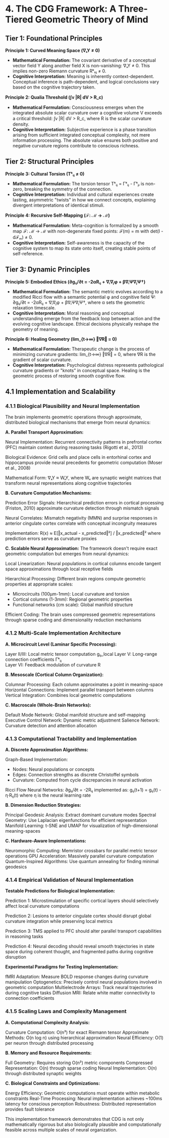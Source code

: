 # 4. The CDG Framework: A Three-Tiered Geometric Theory of Mind

## Tier 1: Foundational Principles

**Principle 1: Curved Meaning Space (∇ₓY ≠ 0)**
- **Mathematical Formulation:** The covariant derivative of a conceptual vector field Y along another field X is non-vanishing: ∇ₓY ≠ 0. This implies non-zero Riemann curvature Rᵏₗᵢⱼ ≠ 0.
- **Cognitive Interpretation:** Meaning is inherently context-dependent. Conceptual inference is path-dependent, and logical conclusions vary based on the cognitive trajectory taken.

**Principle 2: Qualia Threshold (∫ᴠ |R| dV > R_c)**
- **Mathematical Formulation:** Consciousness emerges when the integrated absolute scalar curvature over a cognitive volume V exceeds a critical threshold: ∫ᴠ |R| dV > R_c, where R is the scalar curvature density.
- **Cognitive Interpretation:** Subjective experience is a phase transition arising from sufficient integrated conceptual complexity, not mere information processing. The absolute value ensures both positive and negative curvature regions contribute to conscious richness.

## Tier 2: Structural Principles

**Principle 3: Cultural Torsion (Tᵏᵢⱼ ≠ 0)**
- **Mathematical Formulation:** The torsion tensor Tᵏᵢⱼ = Γᵏᵢⱼ - Γᵏⱼᵢ is non-zero, breaking the symmetry of the connection.
- **Cognitive Interpretation:** Individual and cultural experiences create lasting, asymmetric "twists" in how we connect concepts, explaining divergent interpretations of identical stimuli.

**Principle 4: Recursive Self-Mapping (ℱ: ℳ → ℳ)**
- **Mathematical Formulation:** Meta-cognition is formalized by a smooth map ℱ: ℳ → ℳ with non-degenerate fixed points: ℱ(m) = m with det(I - dℱₘ) ≠ 0.
- **Cognitive Interpretation:** Self-awareness is the capacity of the cognitive system to map its state onto itself, creating stable points of self-reference.

## Tier 3: Dynamic Principles

**Principle 5: Embodied Ethics (∂gᵢⱼ/∂t = -2αRᵢⱼ + ∇ᵢ∇ⱼφ + β∇ᵢΨ∇ⱼΨ†)**
- **Mathematical Formulation:** The semantic metric evolves according to a modified Ricci flow with a semantic potential φ and cognitive field Ψ: ∂gᵢⱼ/∂t = -2αRᵢⱼ + ∇ᵢ∇ⱼφ + β∇ᵢΨ∇ⱼΨ†, where α sets the geometric relaxation timescale.
- **Cognitive Interpretation:** Moral reasoning and conceptual understanding emerge from the feedback loop between action and the evolving cognitive landscape. Ethical decisions physically reshape the geometry of meaning.

**Principle 6: Healing Geometry (lim_{t→∞} ‖∇R‖ = 0)**
- **Mathematical Formulation:** Therapeutic change is the process of minimizing curvature gradients: lim_{t→∞} ‖∇R‖ = 0, where ∇R is the gradient of scalar curvature.
- **Cognitive Interpretation:** Psychological distress represents pathological curvature gradients or "knots" in conceptual space. Healing is the geometric process of restoring smooth cognitive flow.

## 4.1 Implementation and Scalability


### 4.1.1 Biological Plausibility and Neural Implementation

The brain implements geometric operations through approximate, distributed biological mechanisms that emerge from neural dynamics:

**A. Parallel Transport Approximation:**


Neural Implementation: Recurrent connectivity patterns in prefrontal cortex (PFC) 
maintain context during reasoning tasks (Rigotti et al., 2013)

Biological Evidence: Grid cells and place cells in entorhinal cortex and hippocampus 
provide neural precedents for geometric computation (Moser et al., 2008)

Mathematical Form: ∇ₓY ≈ WₓY, where Wₓ are synaptic weight matrices 
that transform neural representations along cognitive trajectories


**B. Curvature Computation Mechanisms:**


Prediction Error Signals: Hierarchical prediction errors in cortical processing 
(Friston, 2010) approximate curvature detection through mismatch signals

Neural Correlates: Mismatch negativity (MMN) and surprise responses in 
anterior cingulate cortex correlate with conceptual incongruity measures

Implementation: R(x) ≈ E[‖x_actual - x_predicted‖²] / ‖x_predicted‖²
where prediction errors serve as curvature proxies


**C. Scalable Neural Approximation:**
The framework doesn't require exact geometric computation but emerges from neural dynamics:


Local Linearization: Neural populations in cortical columns encode 
tangent space approximations through local receptive fields

Hierarchical Processing: Different brain regions compute geometric 
properties at appropriate scales:
- Microcircuits (100μm-1mm): Local curvature and torsion
- Cortical columns (1-3mm): Regional geometric properties  
- Functional networks (cm scale): Global manifold structure

Efficient Coding: The brain uses compressed geometric representations 
through sparse coding and dimensionality reduction mechanisms


### 4.1.2 Multi-Scale Implementation Architecture

**A. Microcircuit Level (Laminar Specific Processing):**


Layer II/III: Local metric tensor computation gᵢⱼ_local
Layer V: Long-range connection coefficients Γᵏᵢⱼ  
Layer VI: Feedback modulation of curvature R


**B. Mesoscale (Cortical Column Organization):**


Columnar Processing: Each column approximates a point in meaning-space
Horizontal Connections: Implement parallel transport between columns
Vertical Integration: Combines local geometric computations


**C. Macroscale (Whole-Brain Networks):**


Default Mode Network: Global manifold structure and self-mapping
Executive Control Network: Dynamic metric adjustment
Salience Network: Curvature detection and attention allocation


### 4.1.3 Computational Tractability and Implementation

**A. Discrete Approximation Algorithms:**


Graph-Based Implementation: 
  - Nodes: Neural populations or concepts
  - Edges: Connection strengths as discrete Christoffel symbols
  - Curvature: Computed from cycle discrepancies in neural activation

Ricci Flow Neural Networks:
  ∂gᵢⱼ/∂t = -2Rᵢⱼ implemented as:
    gᵢⱼ(t+1) = gᵢⱼ(t) - η·Rᵢⱼ(t)
  where η is the neural learning rate


**B. Dimension Reduction Strategies:**


Principal Geodesic Analysis: Extract dominant curvature modes
Spectral Geometry: Use Laplacian eigenfunctions for efficient representation
Manifold Learning: t-SNE and UMAP for visualization of high-dimensional meaning-spaces


**C. Hardware-Aware Implementations:**


Neuromorphic Computing: Memristor crossbars for parallel metric tensor operations
GPU Acceleration: Massively parallel curvature computation
Quantum-Inspired Algorithms: Use quantum annealing for finding minimal geodesics


### 4.1.4 Empirical Validation of Neural Implementation

**Testable Predictions for Biological Implementation:**


Prediction 1: Microstimulation of specific cortical layers should 
              selectively affect local curvature computations

Prediction 2: Lesions to anterior cingulate cortex should disrupt 
              global curvature integration while preserving local metrics

Prediction 3: TMS applied to PFC should alter parallel transport 
              capabilities in reasoning tasks

Prediction 4: Neural decoding should reveal smooth trajectories 
              in state space during coherent thought, and fragmented 
              paths during cognitive disruption


**Experimental Paradigms for Testing Implementation:**


fMRI Adaptation: Measure BOLD response changes during curvature manipulation
Optogenetics: Precisely control neural populations involved in geometric computation
Multielectrode Arrays: Track neural trajectories during cognitive tasks
Diffusion MRI: Relate white matter connectivity to connection coefficients


### 4.1.5 Scaling Laws and Complexity Management

**A. Computational Complexity Analysis:**


Curvature Computation: O(n³) for exact Riemann tensor
Approximate Methods: O(n log n) using hierarchical approximation
Neural Efficiency: O(1) per neuron through distributed processing


**B. Memory and Resource Requirements:**


Full Geometry: Requires storing O(n²) metric components
Compressed Representation: O(n) through sparse coding
Neural Implementation: O(n) through distributed synaptic weights


**C. Biological Constraints and Optimizations:**


Energy Efficiency: Geometric computations must operate within metabolic constraints
Real-Time Processing: Neural implementation achieves ~100ms latency for conscious perception
Robustness: Distributed representation provides fault tolerance


This implementation framework demonstrates that CDG is not only mathematically rigorous but also biologically plausible and computationally feasible across multiple scales of neural organization.
